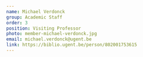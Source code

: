 ```yaml
---
name: Michael Verdonck
group: Academic Staff
order: 3
position: Visiting Professor
photo: member-michael-verdonck.jpg
email: michael.verdonck@ugent.be
link: https://biblio.ugent.be/person/802001753615
---
```

